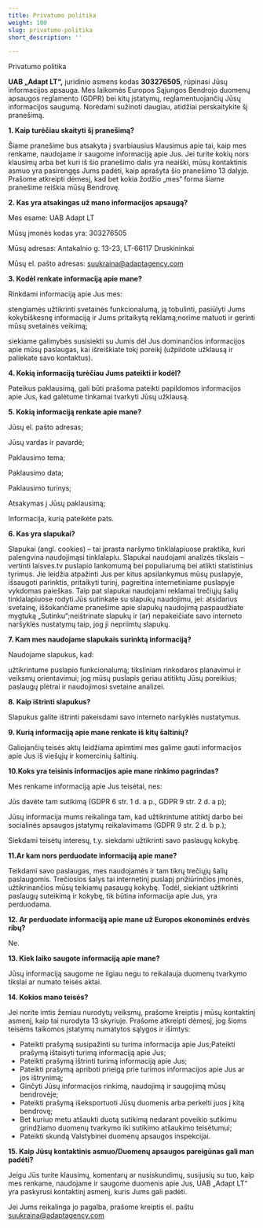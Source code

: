 ```yaml
---
title: Privatumo politika
weight: 100
slug: privatumo-politika
short_description: ''

---
```

Privatumo politika

**UAB „Adapt LT“,** juridinio asmens kodas **303276505**, rūpinasi Jūsų informacijos apsauga. Mes laikomės Europos Sąjungos Bendrojo duomenų apsaugos reglamento (GDPR) bei kitų įstatymų, reglamentuojančių Jūsų informacijos saugumą. Norėdami sužinoti daugiau, atidžiai perskaitykite šį pranešimą.

**1. Kaip turėčiau skaityti šį pranešimą?**

Šiame pranešime bus atsakyta į svarbiausius klausimus apie tai, kaip mes renkame, naudojame ir saugome informaciją apie Jus. Jei turite kokių nors klausimų arba bet kuri iš šio pranešimo dalis yra neaiški, mūsų kontaktinis asmuo yra pasirengęs Jums padėti, kaip aprašyta šio pranešimo 13 dalyje. Prašome atkreipti dėmesį, kad bet kokia žodžio „mes“ forma šiame pranešime reiškia mūsų Bendrovę.

**2. Kas yra atsakingas už mano informacijos apsaugą?**

Mes esame: UAB Adapt LT

Mūsų įmonės kodas yra: 303276505

Mūsų adresas: Antakalnio g. 13-23, LT-66117 Druskininkai

Mūsų el. pašto adresas: [suukraina@adaptagency.com](mailto:suukraina@adaptagency.com "suukraina@adaptagency.com")

**3. Kodėl renkate informaciją apie mane?**

Rinkdami informaciją apie Jus mes:

stengiamės užtikrinti svetainės funkcionalumą, ją tobulinti, pasiūlyti Jums kokybiškesnę informaciją ir Jums pritaikytą reklamą;norime matuoti ir gerinti mūsų svetainės veikimą;

siekiame galimybės susisiekti su Jumis dėl Jus dominančios informacijos apie mūsų paslaugas, kai išreiškiate tokį poreikį (užpildote užklausą ir paliekate savo kontaktus).

**4. Kokią informaciją turėčiau Jums pateikti ir kodėl?**

Pateikus paklausimą, gali būti prašoma pateikti papildomos informacijos apie Jus, kad galėtume tinkamai tvarkyti Jūsų užklausą.

**5. Kokią informaciją renkate apie mane?**

Jūsų el. pašto adresas;

Jūsų vardas ir pavardė;

Paklausimo tema;

Paklausimo data;

Paklausimo turinys;

Atsakymas į Jūsų paklausimą;

Informacija, kurią pateikėte pats.

**6. Kas yra slapukai?**

Slapukai (angl. cookies) – tai įprasta naršymo tinklalapiuose praktika, kuri palengvina naudojimąsi tinklalapiu. Slapukai naudojami analizės tikslais – vertinti laisves.tv puslapio lankomumą bei populiarumą bei atlikti statistinius tyrimus. Jie leidžia atpažinti Jus per kitus apsilankymus mūsų puslapyje, išsaugoti parinktis, pritaikyti turinį, pagreitina internetiniame puslapyje vykdomas paieškas. Taip pat slapukai naudojami reklamai trečiųjų šalių tinklalapiuose rodyti.Jūs sutinkate su slapukų naudojimu, jei: atsidarius svetainę, iššokančiame pranešime apie slapukų naudojimą paspaudžiate mygtuką „Sutinku“;neištrinate slapukų ir (ar) nepakeičiate savo interneto naršyklės nustatymų taip, jog ji nepriimtų slapukų.

**7. Kam mes naudojame slapukais surinktą informaciją?**

Naudojame slapukus, kad:

užtikrintume puslapio funkcionalumą; tiksliniam rinkodaros planavimui ir veiksmų orientavimui; jog mūsų puslapis geriau atitiktų Jūsų poreikius; paslaugų plėtrai ir naudojimosi svetaine analizei.

**8. Kaip ištrinti slapukus?**

Slapukus galite ištrinti pakeisdami savo interneto naršyklės nustatymus.

**9. Kurią informaciją apie mane renkate iš kitų šaltinių?**

Galiojančių teisės aktų leidžiama apimtimi mes galime gauti informacijos apie Jus iš viešųjų ir komercinių šaltinių.

**10.Koks yra teisinis informacijos apie mane rinkimo pagrindas?**

Mes renkame informaciją apie Jus teisėtai, nes:

Jūs davėte tam sutikimą (GDPR 6 str. 1 d. a p., GDPR 9 str. 2 d. a p);

Jūsų informacija mums reikalinga tam, kad užtikrintume atitiktį darbo bei socialinės apsaugos įstatymų reikalavimams (GDPR 9 str. 2 d. b p.);

Siekdami teisėtų interesų, t.y. siekdami užtikrinti savo paslaugų kokybę.

**11.Ar kam nors perduodate informaciją apie mane?**

Teikdami savo paslaugas, mes naudojamės ir tam tikrų trečiųjų šalių paslaugomis. Trečiosios šalys tai internetinį puslapį prižiūrinčios įmonės, užtikrinančios mūsų teikiamų pasaugų kokybę. Todėl, siekiant užtikrinti paslaugų suteikimą ir kokybę, tik būtina informacija apie Jus, yra perduodama.

**12. Ar perduodate informaciją apie mane už Europos ekonominės erdvės ribų?**

Ne.

**13. Kiek laiko saugote informaciją apie mane?**

Jūsų informaciją saugome ne ilgiau negu to reikalauja duomenų tvarkymo tikslai ar numato teisės aktai.

**14. Kokios mano teisės?**

Jei norite imtis žemiau nurodytų veiksmų, prašome kreiptis į mūsų kontaktinį asmenį, kaip tai nurodyta 13 skyriuje. Prašome atkreipti dėmesį, jog šioms teisėms taikomos įstatymų numatytos sąlygos ir išimtys:

* Pateikti prašymą susipažinti su turima informacija apie Jus;Pateikti prašymą ištaisyti turimą informaciją apie Jus;
* Pateikti prašymą ištrinti turimą informaciją apie Jus;
* Pateikti prašymą apriboti prieigą prie turimos informacijos apie Jus ar jos ištrynimą;
* Ginčyti Jūsų informacijos rinkimą, naudojimą ir saugojimą mūsų bendrovėje;
* Pateikti prašymą išeksportuoti Jūsų duomenis arba perkelti juos į kitą bendrovę;
* Bet kuriuo metu atšaukti duotą sutikimą nedarant poveikio sutikimu grindžiamo duomenų tvarkymo iki sutikimo atšaukimo teisėtumui;
* Pateikti skundą Valstybinei duomenų apsaugos inspekcijai.

**15. Kaip Jūsų kontaktinis asmuo/Duomenų apsaugos pareigūnas gali man padėti?**

Jeigu Jūs turite klausimų, komentarų ar nusiskundimų, susijusių su tuo, kaip mes renkame, naudojame ir saugome duomenis apie Jus, UAB „Adapt LT“ yra paskyrusi kontaktinį asmenį, kuris Jums gali padėti.

Jei Jums reikalinga jo pagalba, prašome kreiptis el. paštu [suukraina@adaptagency.com](mailto:suukraina@adaptagency.com "suukraina@adaptagency.com")